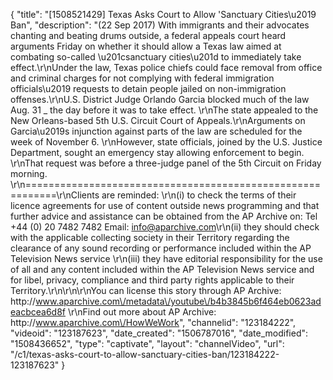 {
    "title": "[1508521429] Texas Asks Court to Allow 'Sanctuary Cities\u2019 Ban",
    "description": "(22 Sep 2017) With immigrants and their advocates chanting and beating drums outside, a federal appeals court heard arguments Friday on whether it should allow a Texas law aimed at combating so-called \u201csanctuary cities\u201d to immediately take effect.\r\nUnder the law, Texas police chiefs could face removal from office and criminal charges for not complying with federal immigration officials\u2019 requests to detain people jailed on non-immigration offenses.\r\nU.S. District Judge Orlando Garcia blocked much of the law Aug. 31 _ the day before it was to take effect. \r\nThe state appealed to the New Orleans-based 5th U.S. Circuit Court of Appeals.\r\nArguments on Garcia\u2019s injunction against parts of the law are scheduled for the week of November 6. \r\nHowever, state officials, joined by the U.S. Justice Department, sought an emergency stay allowing enforcement to begin. \r\nThat request was before a three-judge panel of the 5th Circuit on Friday morning. \r\n===========================================================\r\nClients are reminded: \r\n(i) to check the terms of their licence agreements for use of content outside news programming and that further advice and assistance can be obtained from the AP Archive on: Tel +44 (0) 20 7482 7482 Email: info@aparchive.com\r\n(ii) they should check with the applicable collecting society in their Territory regarding the clearance of any sound recording or performance included within the AP Television News service \r\n(iii) they have editorial responsibility for the use of all and any content included within the AP Television News service and for libel, privacy, compliance and third party rights applicable to their Territory.\r\n\r\n\r\nYou can license this story through AP Archive: http:\/\/www.aparchive.com\/metadata\/youtube\/b4b3845b6f464eb0623adeacbcea6d8f \r\nFind out more about AP Archive: http:\/\/www.aparchive.com\/HowWeWork",
    "channelid": "123184222",
    "videoid": "123187623",
    "date_created": "1506787016",
    "date_modified": "1508436652",
    "type": "captivate",
    "layout": "channelVideo",
    "url": "\/c1\/texas-asks-court-to-allow-sanctuary-cities-ban\/123184222-123187623"
}